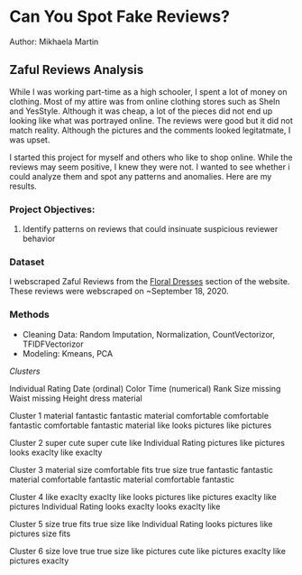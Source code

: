 # Can You Spot Fake Reviews?
Author: Mikhaela Martin


## Zaful Reviews Analysis
While I was working part-time as a high schooler, I spent a lot of money on clothing. Most of my attire was from online clothing stores such as SheIn and YesStyle. Although it was cheap, a lot of the pieces did not end up looking like what was portrayed online. The reviews were good but it did not match reality. Although the pictures and the comments looked legitatmate, I was upset.

I started this project for myself and others who like to shop online. While the reviews may seem positive, I knew they were not. I wanted to see whether i could analyze them and spot any patterns and anomalies. Here are my results.

### Project Objectives:
1. Identify patterns on reviews that could insinuate suspicious reviewer behavior

### Dataset
I webscraped Zaful Reviews from the [Floral Dresses](https://www.zaful.com/s/floral-dresses/) section of the website. These reviews were webscraped on ~September 18, 2020.

### Methods
- Cleaning Data: Random Imputation, Normalization, CountVectorizor, TFIDFVectorizor
- Modeling: Kmeans, PCA

*Clusters*

Individual Rating
Date (ordinal)
Color
Time (numerical)
Rank
Size
missing Waist
missing Height
dress
material

Cluster 1
material
fantastic
fantastic material
comfortable
comfortable fantastic
comfortable fantastic material
like
looks
pictures
like pictures

Cluster 2
super
cute
super cute
like
Individual Rating
pictures
like pictures
looks
exaclty like
exaclty

Cluster 3
material
size
comfortable
fits
true size
true
fantastic
fantastic material
comfortable fantastic material
comfortable fantastic

Cluster 4
like
exaclty
exaclty like
looks
pictures
like pictures
exaclty like pictures
Individual Rating
looks exaclty
looks exaclty like

Cluster 5
size
true
fits
true size
like
Individual Rating
looks
pictures
like pictures
size fits

Cluster 6
size
love
true
true size
like
pictures
cute
like pictures
exaclty like pictures
exaclty
